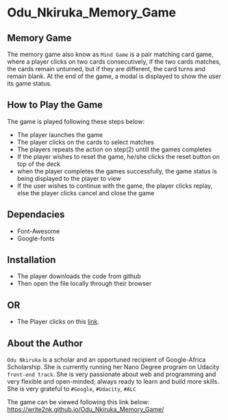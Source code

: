 # Odu_Nkiruka_Memory_Game
## Memory Game ##
The memory game also know as `Mind Game` is a pair matching card game, where a player clicks on two cards consecutively, if the two cards matches, the cards remain unturned, but if they are different, the card turns and remain blank. At the end of the game, a modal is displayed to show the user its game status. 
## How to Play the Game ##
The game is played following these steps below:
* The player launches the game
* The player clicks on the cards to select matches
* The players repeats the action on step(2) untill the games completes
* If the player wishes to reset the game, he/she clicks the reset button on top of the deck
* when the player completes the games successfully, the game status is being displayed to the player to view
* If the user wishes to continue with the game, the player clicks replay, else the player clicks cancel and close the game

## Dependacies
- Font-Awesome
- Google-fonts

## Installation
* The player downloads the code from github
* Then open the file locally through their browser 
## OR 
* The Player clicks on this [link](https://write2nk.github.io/Odu_Nkiruka_Memory_Game/).

## About the Author ##
`Odu Nkiruka` is a scholar and an opportuned recipient of Google-Africa Scholarship. She is currently running her Nano Degree program on Udacity `front-end track`. She is very passionate about web and programming and very flexible and open-minded; always ready to learn and build more skills. 
She is very grateful to  `#Google`,  `#Udacity`, `#ALC`

The game can be viewed following this link below:
https://write2nk.github.io/Odu_Nkiruka_Memory_Game/
